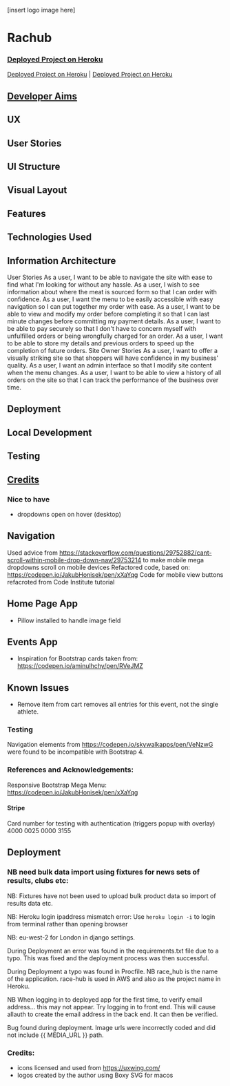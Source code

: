 [insert logo image here]

# Rachub


### [Deployed Project on Heroku](https://race-hub.herokuapp.com/)

[Deployed Project on Heroku](#developer-aims) | [Deployed Project on Heroku](#credits)

## [Developer Aims](#developer-aims)

## UX


## User Stories


## UI Structure

## Visual Layout

## Features

## Technologies Used

## Information Architecture


User Stories
As a user, I want to be able to navigate the site with ease to find what I'm looking for without any hassle.
As a user, I wish to see information about where the meat is sourced form so that I can order with confidence.
As a user, I want the menu to be easily accessible with easy navigation so I can put together my order with ease.
As a user, I want to be able to view and modify my order before completing it so that I can last minute changes before committing my payment details.
As a user, I want to be able to pay securely so that I don't have to concern myself with unfulfilled orders or being wrongfully charged for an order.
As a user, I want to be able to store my details and previous orders to speed up the completion of future orders.
Site Owner Stories
As a user, I want to offer a visually striking site so that shoppers will have confidence in my business' quality.
As a user, I want an admin interface so that I modify site content when the menu changes.
As a user, I want to be able to view a history of all orders on the site so that I can track the performance of the business over time.

## Deployment

## Local Development

## Testing

## [Credits](#credits)


### Nice to have
- dropdowns open on hover (desktop)



## Navigation
Used advice from https://stackoverflow.com/questions/29752882/cant-scroll-within-mobile-drop-down-nav/29753214 to make mobile mega dropdowns scroll on mobile devices
Refactored code, based on: https://codepen.io/JakubHonisek/pen/xXaYqg
Code for mobile view buttons refacroted from Code Institute tutorial



## Home Page App

- Pillow installed to handle image field


## Events App
- Inspiration for Bootstrap cards taken from: https://codepen.io/aminulhchy/pen/RVeJMZ

## Known Issues
- Remove item from cart removes all entries for this event, not the single athlete.

### Testing

Navigation elements from https://codepen.io/skywalkapps/pen/VeNzwG were found to be incompatible with Bootstrap 4.

### References and Acknowledgements:
Responsive Bootstrap Mega Menu: https://codepen.io/JakubHonisek/pen/xXaYqg

#### Stripe

Card number for testing with authentication (triggers popup with overlay)
4000 0025 0000 3155

## Deployment

### NB need bulk data import using fixtures for news sets of results, clubs etc:
NB: Fixtures have not been used to upload bulk product data so import of results data etc.

NB: Heroku login ipaddress mismatch error: Use `heroku login -i` to login from terminal rather than opening browser

NB: eu-west-2 for London in django settings.

During Deployment an error was found in the requirements.txt file due to a typo. This was fixed and the deployment process was then successful.

During Deployment a typo was found in Procfile. NB race_hub is the name of the application. race-hub is used in AWS and also as the project name in Heroku.

NB When logging in to deployed app for the first time, to verify email address... this may not appear. Try logging in to front end. This will cause allauth to create the email address in the back end. It can then be verified.

Bug found during deployment. Image urls were incorrectly coded and did not include {{ MEDIA_URL }} path.


### Credits:

- icons licensed and used from https://uxwing.com/
- logos created by the author using Boxy SVG for macos